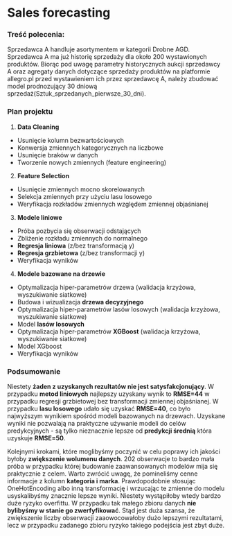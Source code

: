 # Sales forecasting

### Treść polecenia:
Sprzedawca A handluje asortymentem w kategorii Drobne AGD. Sprzedawca A ma już historię sprzedaży dla około 200 wystawionych produktów. Biorąc pod uwagę parametry historycznych aukcji sprzedawcy A oraz agregaty danych dotyczące sprzedaży produktów na platformie allegro.pl przed wystawieniem ich przez sprzedawcę A,  należy zbudować model prodnozujący 30 dniową sprzedaż(Sztuk_sprzedanych_pierwsze_30_dni). 	


### Plan projektu

1. **Data Cleaning** 
- Usunięcie kolumn bezwartościowych
- Konwersja zmiennych kategorycznych na liczbowe
- Usunięcie braków w danych
- Tworzenie nowych zmiennych (feature engineering)

2. **Feature Selection**
- Usunięcie zmiennych mocno skorelowanych
- Selekcja zmiennych przy użyciu lasu losowego
- Weryfikacja rozkładów zmiennych względem zmiennej objaśnianej

3. **Modele liniowe**
- Próba pozbycia się obserwacji odstających
- Zbliżenie rozkładu zmiennych do normalnego
- **Regresja liniowa** (z/bez transformacją y)
- **Regresja grzbietowa** (z/bez transformacji y)
- Weryfikacja wyników 

4. **Modele bazowane na drzewie**
- Optymalizacja hiper-parametrów drzewa (walidacja krzyżowa, wyszukiwanie siatkowe)
- Budowa i wizualizacja **drzewa decyzyjnego**
- Optymalizacja hiper-parametrów lasów losowych (walidacja krzyżowa, wyszukiwanie siatkowe)
- Model **lasów losowych**
- Optymalizacja hiper-parametrów **XGBoost** (walidacja krzyżowa, wyszukiwanie siatkowe)
- Model XGboost
- Weryfikacja wyników


### Podsumowanie

Niestety **żaden z uzyskanych rezultatów nie jest satysfakcjonujący**. W przypadku **metod liniowych** najlepszy uzyskany wynik to **RMSE=44** w przypadku regresji grzbietowej bez transformacji zmiennej objaśnianej. W przypadku **lasu losowego** udało się uzyskać **RMSE=40**, co było najwyższym wynikiem spośród modeli bazowanych na drzewach. Uzyskane wyniki nie pozwalają na praktyczne używanie modeli do celów predykcyjnych - są tylko nieznacznie lepsze od **predykcji średnią** która uzyskuje **RMSE=50**.

Kolejnymi krokami, które moglibyśmy poczynić w celu poprawy ich jakości byłoby **zwiększenie wolumenu danych**. 202 obserwacje to bardzo mała próba w przypadku której budowanie zaawansowanych modelów mija się praktycznie z celem. 
Warto zwrócić uwagę, że pomineliśmy cenne informacje z kolumn **kategoria i marka**. Prawdopodobnie stosując OneHotEncoding albo inną transformację i wrzucając te zmienne do modelu usyskalibyśmy znacznie lepsze wyniki. Niestety wystąpiłoby wtedy bardzo duże ryzyko overfittu. W przypadku tak małego zbioru danych **nie bylibyśmy w stanie go zwerfyfikować**. Stąd jest duża szansa, że zwiększenie liczby obserwacji zaaowocowałoby dużo lepszymi rezultatami, lecz w przypadku zadanego zbioru ryzyko takiego podejścia jest zbyt duże.